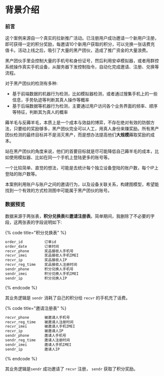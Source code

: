 # 背景介绍

### 前言

这个案例来源自一个真实的拉新推广活动。已注册用户成功邀请一个新用户注册，即可获得一定的积分奖励，每邀请10个新用户获取的积分，可以兑换一张话费充值卡。活动上线之后，吸引了大量的黑产团伙，造成了推广资金的大量浪费。

黑产团伙手里会控制大量的手机号和身份证号，然后利用安卓模拟器，或者用群控系统操作真实手机设备，从服务器下发控制指令，自动化完成邀请、注册、兑换等流程。

对于黑产团伙的检测有多种:

* 基于前端数据的机器行为检测，比如模拟器检测，或者通过搜集手机上的一些信息，手势轨迹等判断其真人操作等概率
* 基于后端数据等机器行为检测，主要通过用户访问各个业务界面的频率、顺序等特征，判断其为真人的概率

薅羊毛与反薅羊毛，本质上是一个成本与效益的博弈，不存在绝对有效的防御方法，只要给的奖励够多，黑产团伙完全可以人工，用真人身份来赚奖励。所有黑产团伙检测的最终目标并不是消灭黑产，而是想办法提高他们**大规模**薅取奖励的成本。

站在黑产团伙的角度来说，他们的首要目标就是尽可能降低自己薅羊毛的成本，比如使用模拟器、比如在同一个手机上登陆更多的账号等。

一个比较简单、直觉的想法，可能是去统计每个独立设备登陆的账户数，每个IP上登陆的账户数等。

本案例利用账户与账户之间的邀请行为，以及设备关联关系，构建图模型，希望能找到一个有效的方式检测图中可能属于黑产团伙的账号。

### 数据预览

数据来源于两张表，**积分兑换表**和**邀请注册表**。简单期间，我删除了不必要的字段，这两张表的字段说明如下:

{% code title="积分兑换表" %}
```bash
order_id          订单id
order_date        订单时间
recvr_phone       奖品接收人手机号
recvr_imei        奖品接收人手机IMEI
recvr_ip          奖品接收人IP
recvr_reg_time    奖品接收人注册时间
sendr_phone       积分兑换人手机号
sendr_imei        积分兑换人手机IMEI
sendr_ip          积分兑换人IP
```
{% endcode %}

其业务逻辑是 `sendr` 消耗了自己的积分给 `recvr` 的手机充了话费。

{% code title="邀请注册表" %}
```bash
recvr_phone       被邀请人手机号
recvr_reg_time    被邀请人注册时间
recvr_imei        被邀请人手机IMEI
recvr_ip          被邀请人IP
sendr_phone       邀请人手机号
sendr_reg_time    邀请人注册时间
sendr_imei        邀请人手机IMEI
sendr_ip          邀请人IP
```
{% endcode %}

其业务逻辑是`sendr` 成功邀请了 `recvr` 注册， `sendr` 获取了积分奖励。

